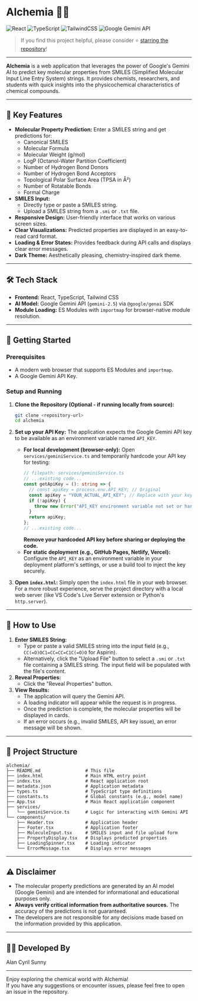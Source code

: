 # Alchemia 🧪✨

![React](https://img.shields.io/badge/Frontend-React-61dafb)
![TypeScript](https://img.shields.io/badge/Language-TypeScript-blue)
![TailwindCSS](https://img.shields.io/badge/Styling-TailwindCSS-38bdf8)
![Google Gemini API](https://img.shields.io/badge/AI-Gemini%20API-yellow)

> If you find this project helpful, please consider ⭐ [starring the repository](https://github.com/dragonpilee/alchemia)!

---

**Alchemia** is a web application that leverages the power of Google's Gemini AI to predict key molecular properties from SMILES (Simplified Molecular Input Line Entry System) strings. It provides chemists, researchers, and students with quick insights into the physicochemical characteristics of chemical compounds.

---

## 🌟 Key Features

- **Molecular Property Prediction:** Enter a SMILES string and get predictions for:
    - Canonical SMILES
    - Molecular Formula
    - Molecular Weight (g/mol)
    - LogP (Octanol-Water Partition Coefficient)
    - Number of Hydrogen Bond Donors
    - Number of Hydrogen Bond Acceptors
    - Topological Polar Surface Area (TPSA in Å²)
    - Number of Rotatable Bonds
    - Formal Charge
- **SMILES Input:**
    - Directly type or paste a SMILES string.
    - Upload a SMILES string from a `.smi` or `.txt` file.
- **Responsive Design:** User-friendly interface that works on various screen sizes.
- **Clear Visualizations:** Predicted properties are displayed in an easy-to-read card format.
- **Loading & Error States:** Provides feedback during API calls and displays clear error messages.
- **Dark Theme:** Aesthetically pleasing, chemistry-inspired dark theme.

---

## 🛠️ Tech Stack

- **Frontend:** React, TypeScript, Tailwind CSS
- **AI Model:** Google Gemini API (`gemini-2.5`) via `@google/genai` SDK
- **Module Loading:** ES Modules with `importmap` for browser-native module resolution.

---

## 🚀 Getting Started

### Prerequisites

- A modern web browser that supports ES Modules and `importmap`.
- A Google Gemini API Key.

### Setup and Running

1. **Clone the Repository (Optional - if running locally from source):**
    ```bash
    git clone <repository-url>
    cd alchemia
    ```

2. **Set up your API Key:**
    The application expects the Google Gemini API key to be available as an environment variable named `API_KEY`.
    - **For local development (browser-only):**
        Open `services/geminiService.ts` and temporarily hardcode your API key for testing:
        ```typescript
        // filepath: services/geminiService.ts
        // ...existing code...
        const getApiKey = (): string => {
          // const apiKey = process.env.API_KEY; // Original
          const apiKey = "YOUR_ACTUAL_API_KEY"; // Replace with your key for local testing
          if (!apiKey) {
            throw new Error("API_KEY environment variable not set or hardcoded key is missing.");
          }
          return apiKey;
        };
        // ...existing code...
        ```
        **Remove your hardcoded API key before sharing or deploying the code.**
    - **For static deployment (e.g., GitHub Pages, Netlify, Vercel):**
        Configure the `API_KEY` as an environment variable in your deployment platform's settings, or use a build tool to inject the key securely.

3. **Open `index.html`:**
    Simply open the `index.html` file in your web browser. For a more robust experience, serve the project directory with a local web server (like VS Code's Live Server extension or Python's `http.server`).

---

## 📖 How to Use

1. **Enter SMILES String:**
    - Type or paste a valid SMILES string into the input field (e.g., `CC(=O)OC1=CC=CC=C1C(=O)O` for Aspirin).
    - Alternatively, click the "Upload File" button to select a `.smi` or `.txt` file containing a SMILES string. The input field will be populated with the file's content.
2. **Reveal Properties:**
    - Click the "Reveal Properties" button.
3. **View Results:**
    - The application will query the Gemini API.
    - A loading indicator will appear while the request is in progress.
    - Once the prediction is complete, the molecular properties will be displayed in cards.
    - If an error occurs (e.g., invalid SMILES, API key issue), an error message will be shown.

---

## 📁 Project Structure

```
alchemia/
├── README.md                 # This file
├── index.html                # Main HTML entry point
├── index.tsx                 # React application root
├── metadata.json             # Application metadata
├── types.ts                  # TypeScript type definitions
├── constants.ts              # Global constants (e.g., model name)
├── App.tsx                   # Main React application component
├── services/
│   └── geminiService.ts      # Logic for interacting with Gemini API
└── components/
    ├── Header.tsx            # Application header
    ├── Footer.tsx            # Application footer
    ├── MoleculeInput.tsx     # SMILES input and file upload form
    ├── PropertyDisplay.tsx   # Displays predicted properties
    ├── LoadingSpinner.tsx    # Loading indicator
    └── ErrorMessage.tsx      # Displays error messages
```

---

## ⚠️ Disclaimer

- The molecular property predictions are generated by an AI model (Google Gemini) and are intended for informational and educational purposes only.
- **Always verify critical information from authoritative sources.** The accuracy of the predictions is not guaranteed.
- The developers are not responsible for any decisions made based on the information provided by this application.

---

## 🧑‍💻 Developed By

Alan Cyril Sunny

---

Enjoy exploring the chemical world with Alchemia!  
If you have any suggestions or encounter issues, please feel free to open an issue in the repository.
